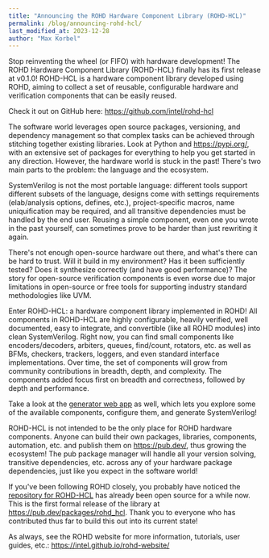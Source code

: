 ```yaml
---
title: "Announcing the ROHD Hardware Component Library (ROHD-HCL)"
permalink: /blog/announcing-rohd-hcl/
last_modified_at: 2023-12-28
author: "Max Korbel"
---
```


Stop reinventing the wheel (or FIFO) with hardware development!  The ROHD Hardware Component Library (ROHD-HCL) finally has its first release at v0.1.0!  ROHD-HCL is a hardware component library developed using ROHD, aiming to collect a set of reusable, configurable hardware and verification components that can be easily reused.

Check it out on GitHub here: <https://github.com/intel/rohd-hcl>

The software world leverages open source packages, versioning, and dependency management so that complex tasks can be achieved through stitching together existing libraries. Look at Python and <https://pypi.org/>, with an extensive set of packages for everything to help you get started in any direction. However, the hardware world is stuck in the past!  There's two main parts to the problem: the language and the ecosystem.

SystemVerilog is not the most portable language: different tools support different subsets of the language, designs come with settings requirements (elab/analysis options, defines, etc.), project-specific macros, name uniquification may be required, and all transitive dependencies must be handled by the end user.  Reusing a simple component, even one you wrote in the past yourself, can sometimes prove to be harder than just rewriting it again.

There's not enough open-source hardware out there, and what's there can be hard to trust. Will it build in my environment? Has it been sufficiently tested? Does it synthesize correctly (and have good performance)? The story for open-source verification components is even worse due to major limitations in open-source or free tools for supporting industry standard methodologies like UVM.

Enter ROHD-HCL: a hardware component library implemented in ROHD!  All components in ROHD-HCL are highly configurable, heavily verified, well documented, easy to integrate, and convertible (like all ROHD modules) into clean SystemVerilog.  Right now, you can find small components like encoders/decoders, arbiters, queues, find/count, rotators, etc. as well as BFMs, checkers, trackers, loggers, and even standard interface implementations.  Over time, the set of components will grow from community contributions in breadth, depth, and complexity.  The components added focus first on breadth and correctness, followed by depth and performance.

Take a look at the [generator web app](https://intel.github.io/rohd-hcl/confapp/) as well, which lets you explore some of the available components, configure them, and generate SystemVerilog!

ROHD-HCL is not intended to be the only place for ROHD hardware components.  Anyone can build their own packages, libraries, components, automation, etc. and publish them on <https://pub.dev/>, thus growing the ecosystem!  The pub package manager will handle all your version solving, transitive dependencies, etc. across any of your hardware package dependencies, just like you expect in the software world!

If you've been following ROHD closely, you probably have noticed the [repository for ROHD-HCL](https://github.com/intel/rohd-hcl) has already been open source for a while now.  This is the first formal release of the library at <https://pub.dev/packages/rohd_hcl>.  Thank you to everyone who has contributed thus far to build this out into its current state!

As always, see the ROHD website for more information, tutorials, user guides, etc.: <https://intel.github.io/rohd-website/>
